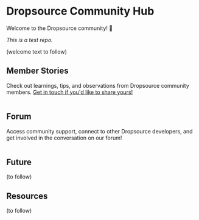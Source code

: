 # Dropsource Community Hub

Welcome to the Dropsource community! :wave:

<em>This is a test repo.</em>

(welcome text to follow)

## Member Stories

Check out learnings, tips, and observations from Dropsource community members. <a href="https://forum.dropsource.com/u/sue/">Get in touch if you'd like to share yours!</a>

<table id='medium' style='font-size:small'><tr>

<script src="https://code.jquery.com/jquery-2.2.4.min.js"></script>
<script type="text/javascript">
$(function () {

	var $content = $('#jsonContent');
	var data = {
		rss_url: 'https://medium.com/feed/@dropsource'
	};

	$.get('https://api.rss2json.com/v1/api.json', data, function (response) {
		if (response.status == 'ok') {
			var output = '';
			$.each(response.items, function (k, item) {
				output += '<td class="med-post">';
				output += '<header>';
				
				var tagIndex = item.description.indexOf('<img'); // Find where the img tag starts
				var srcIndex = item.description.substring(tagIndex).indexOf('src=') + tagIndex; // Find where the src attribute starts
				var srcStart = srcIndex + 5; // Find where the actual image URL starts; 5 for the length of 'src="'
				var srcEnd = item.description.substring(srcStart).indexOf('"') + srcStart; // Find where the URL ends
				var src = item.description.substring(srcStart, srcEnd); // Extract just the URL
				output += '<div class="blog-element"><img class="img-responsive" src="' + src + '"></div></header>';
				output += '<div class="blog-content"><strong><a href="'+ item.link + '">' + item.title + '</a></strong>';
				output += '<div class="post-meta"><em>By ' + item.author + '</em></div>';
				var yourString = item.description.replace(/<img[^>]*>/g,"");
				var maxLength = 200 // maximum number of characters to extract
				//trim the string to the maximum length
				var trimmedString = yourString.substr(0, maxLength);
				//re-trim if we are in the middle of a word
				trimmedString = trimmedString.substr(0, Math.min(trimmedString.length, trimmedString.lastIndexOf(" ")))
				output += '<p>' + trimmedString + '...</p>';
				output += '</div></td>';
				return k < 2;
			});
			$('#medium').append(output);
		}
	});
});
</script>

</tr></table>

## Forum

Access community support, connect to other Dropsource developers, and get involved in the conversation on our forum!

<table id='forum-feed' style='font-size:small'>

<script src="https://code.jquery.com/jquery-2.2.4.min.js"></script>
<script type="text/javascript">
$(function () {

	var $content = $('#jsonContent');
	var data = {
		rss_url: 'https://forum.dropsource.com/posts.rss'
	};

	$.get('https://api.rss2json.com/v1/api.json', data, function (response) {
		if (response.status == 'ok') {
			var output = '';
			$.each(response.items, function (k, item) {
				output += '<tr>';
				var user=item.author.split(' ')[0];
				var avatar='https://forum.dropsource.com/user_avatar/forum.dropsource.com/'+user.substring(1)+'/240/110_1.png';
				output+='<td><img src="'+avatar+'" width="100px" style="border-radius:50px"/></td>';
				output+='<td class="forum-post">';
				output += '<div class="blog-content"><strong><a href="'+ item.link + '">' + item.title + '</a></strong>';
				
				output += '<div class="post-meta"><em>By ' + user + '</em></div>';
				var yourString = item.description.replace(/<img[^>]*>/g,"");
				var maxLength = 200 // maximum number of characters to extract
				//trim the string to the maximum length
				var trimmedString = yourString.substr(0, maxLength);
				//re-trim if we are in the middle of a word
				trimmedString = trimmedString.substr(0, Math.min(trimmedString.length, trimmedString.lastIndexOf(" ")))
				output += '<p>' + trimmedString + '...</p>';
				output += '</div></td></tr>';
				return k < 5;
			});
			$('#forum-feed').append(output);
		}
	});
});
</script>

</table>

## Future

(to follow)

## Resources

(to follow)